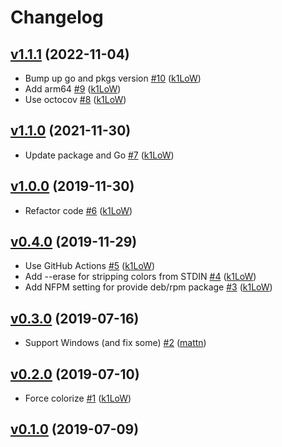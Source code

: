# Changelog

## [v1.1.1](https://github.com/k1LoW/colr/compare/v1.1.0...v1.1.1) (2022-11-04)

* Bump up go and pkgs version [#10](https://github.com/k1LoW/colr/pull/10) ([k1LoW](https://github.com/k1LoW))
* Add arm64 [#9](https://github.com/k1LoW/colr/pull/9) ([k1LoW](https://github.com/k1LoW))
* Use octocov [#8](https://github.com/k1LoW/colr/pull/8) ([k1LoW](https://github.com/k1LoW))

## [v1.1.0](https://github.com/k1LoW/colr/compare/v1.0.0...v1.1.0) (2021-11-30)

* Update package and Go [#7](https://github.com/k1LoW/colr/pull/7) ([k1LoW](https://github.com/k1LoW))

## [v1.0.0](https://github.com/k1LoW/colr/compare/v0.4.0...v1.0.0) (2019-11-30)

* Refactor code [#6](https://github.com/k1LoW/colr/pull/6) ([k1LoW](https://github.com/k1LoW))

## [v0.4.0](https://github.com/k1LoW/colr/compare/v0.3.0...v0.4.0) (2019-11-29)

* Use GitHub Actions [#5](https://github.com/k1LoW/colr/pull/5) ([k1LoW](https://github.com/k1LoW))
* Add --erase for stripping colors from STDIN [#4](https://github.com/k1LoW/colr/pull/4) ([k1LoW](https://github.com/k1LoW))
* Add NFPM setting for provide deb/rpm package [#3](https://github.com/k1LoW/colr/pull/3) ([k1LoW](https://github.com/k1LoW))

## [v0.3.0](https://github.com/k1LoW/colr/compare/v0.2.0...v0.3.0) (2019-07-16)

* Support Windows (and fix some) [#2](https://github.com/k1LoW/colr/pull/2) ([mattn](https://github.com/mattn))

## [v0.2.0](https://github.com/k1LoW/colr/compare/v0.1.0...v0.2.0) (2019-07-10)

* Force colorize [#1](https://github.com/k1LoW/colr/pull/1) ([k1LoW](https://github.com/k1LoW))

## [v0.1.0](https://github.com/k1LoW/colr/compare/859c60708932...v0.1.0) (2019-07-09)
